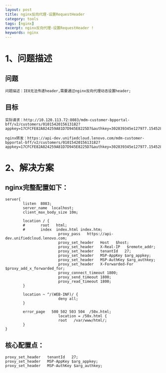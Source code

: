 ```yaml
---
layout: post
title: nginx反向代理-设置RequestHeader
category: tools
tags: [nginx]
excerpt: nginx反向代理-设置RequestHeader !
keywords: nginx
---
```


# 1、问题描述

## 问题
    问题描述：IE8无法传递header,需要通过nginx反向代理动态设置header;

## 目标
    实际请求：http://10.120.113.72:8083/mdm-customer-bpportal-bff/v2/customers/0101542015613182?appkey=17CFCFE82A824259A81D7D945E8225D7&authkey=302839345e127977.1545287395360
    
    nginx转发：https://api-dev.unifiedcloud.lenovo.com/mdm-customer-bpportal-bff/v2/customers/0101542015613182?appkey=17CFCFE82A824259A81D7D945E8225D7&authkey=302839345e127977.1545287395360


# 2、解决方案
## nginx完整配置如下：

```
server{
        listen  8083;
        server_name  localhost;
        client_max_body_size 10m;

        location / {
        #       root   html;
        #       index  index.html index.htm;
                        proxy_pass   https://api-dev.unifiedcloud.lenovo.com;
                        proxy_set_header   Host   $host;
                        proxy_set_header   X-Real-IP   $remote_addr;
                        proxy_set_header   tenantId   27;
                        proxy_set_header   MSP-AppKey $arg_appkey;
                        proxy_set_header   MSP-AuthKey $arg_authkey;
                        proxy_set_header   X-Forwarded-For  $proxy_add_x_forwarded_for;
                        proxy_connect_timeout 1800;
                        proxy_send_timeout 1800;
                        proxy_read_timeout 1800;
        }

        location ~ ^/(WEB-INF)/ {
                        deny all;
        }

        error_page   500 502 503 504  /50x.html;
                        location = /50x.html {
                        root   /var/www/html/;
        }
}
```

## 核心配置点：
```
proxy_set_header   tenantId   27;
proxy_set_header   MSP-AppKey $arg_appkey;
proxy_set_header   MSP-AuthKey $arg_authkey;
```


